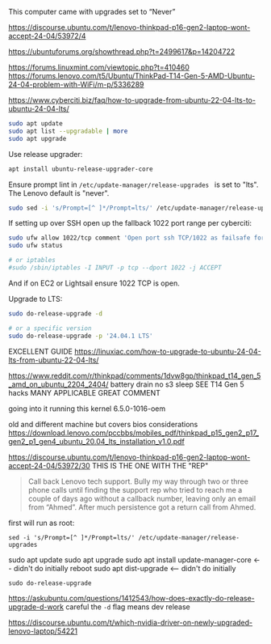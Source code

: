 This computer came with upgrades set to “Never”

https://discourse.ubuntu.com/t/lenovo-thinkpad-p16-gen2-laptop-wont-accept-24-04/53972/4

https://ubuntuforums.org/showthread.php?t=2499617&p=14204722

https://forums.linuxmint.com/viewtopic.php?t=410460
https://forums.lenovo.com/t5/Ubuntu/ThinkPad-T14-Gen-5-AMD-Ubuntu-24-04-problem-with-WiFi/m-p/5336289

https://www.cyberciti.biz/faq/how-to-upgrade-from-ubuntu-22-04-lts-to-ubuntu-24-04-lts/

```sh
sudo apt update
sudo apt list --upgradable | more
sudo apt upgrade

```

Use release upgrader:

```sh
apt install ubuntu-release-upgrader-core

```

Ensure prompt lint in `/etc/update-manager/release-upgrades ` is set to "lts".
The Lenovo default is "never".

```sh
sudo sed -i 's/Prompt=[^ ]*/Prompt=lts/' /etc/update-manager/release-upgrades
```

If setting up over SSH open up the fallback 1022 port range per cyberciti:

```sh
sudo ufw allow 1022/tcp comment 'Open port ssh TCP/1022 as failsafe for upgrades'
sudo ufw status

# or iptables
#sudo /sbin/iptables -I INPUT -p tcp --dport 1022 -j ACCEPT
```

And if on EC2 or Lightsail ensure 1022 TCP is open.

Upgrade to LTS:

```sh
sudo do-release-upgrade -d

# or a specific version
sudo do-release-upgrade -p '24.04.1 LTS'

```


EXCELLENT GUIDE
https://linuxiac.com/how-to-upgrade-to-ubuntu-24-04-lts-from-ubuntu-22-04-lts/

https://www.reddit.com/r/thinkpad/comments/1dvw8gp/thinkpad_t14_gen_5_amd_on_ubuntu_2204_2404/
battery drain no s3 sleep
SEE T14 Gen 5 hacks MANY APPLICABLE
GREAT COMMENT

going into it running this kernel
6.5.0-1016-oem

old and different machine but covers bios considerations
https://download.lenovo.com/pccbbs/mobiles_pdf/thinkpad_p15_gen2_p17_gen2_p1_gen4_ubuntu_20.04_lts_installation_v1.0.pdf

https://discourse.ubuntu.com/t/lenovo-thinkpad-p16-gen2-laptop-wont-accept-24-04/53972/30
THIS IS THE ONE WITH THE "REP"

> Call back Lenovo tech support. Bully my way through two or three phone calls until finding the support rep who tried to reach me a couple of days ago without a callback number, leaving only an email from “Ahmed”. After much persistence got a return call from Ahmed.

first will run as root:

```
sed -i 's/Prompt=[^ ]*/Prompt=lts/' /etc/update-manager/release-upgrades
```


sudo apt update
sudo apt upgrade
sudo apt install update-manager-core <-- didn't do initially
reboot
sudo apt dist-upgrade <-- didn't do initially


```
sudo do-release-upgrade
```

https://askubuntu.com/questions/1412543/how-does-exactly-do-release-upgrade-d-work careful the `-d` flag means dev release

https://discourse.ubuntu.com/t/which-nvidia-driver-on-newly-upgraded-lenovo-laptop/54221